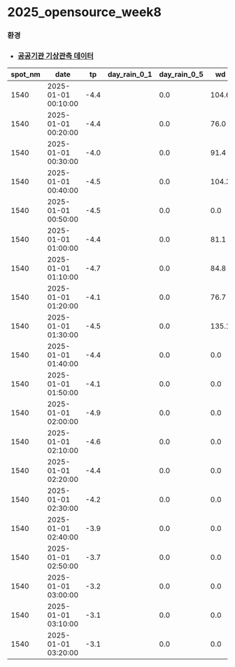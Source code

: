 # 2025_opensource_week8

### 환경

- ### [공공기관 기상관측 데이터](https://www.bigdata-environment.kr/user/data_market/detail.do?id=4b57e8c0-86f4-11f0-9381-499068d28df5#!)

| spot_nm | date                | tp   | day_rain_0_1 | day_rain_0_5 | wd    | ws  | rh   | sp | slp | day_sr | day_hr |
|----------|---------------------|------|---------------|---------------|-------|-----|------|----|-----|--------|--------|
| 1540 | 2025-01-01 00:10:00 | -4.4 |   | 0.0 | 104.6 | 1.8 | 80.0 |  |  |  |  |
| 1540 | 2025-01-01 00:20:00 | -4.4 |   | 0.0 | 76.0 | 2.0 | 80.7 |  |  |  |  |
| 1540 | 2025-01-01 00:30:00 | -4.0 |   | 0.0 | 91.4 | 1.3 | 79.1 |  |  |  |  |
| 1540 | 2025-01-01 00:40:00 | -4.5 |   | 0.0 | 104.3 | 1.8 | 81.3 |  |  |  |  |
| 1540 | 2025-01-01 00:50:00 | -4.5 |   | 0.0 | 0.0 | 0.0 | 82.3 |  |  |  |  |
| 1540 | 2025-01-01 01:00:00 | -4.4 |   | 0.0 | 81.1 | 2.1 | 81.1 |  |  |  |  |
| 1540 | 2025-01-01 01:10:00 | -4.7 |   | 0.0 | 84.8 | 1.0 | 83.7 |  |  |  |  |
| 1540 | 2025-01-01 01:20:00 | -4.1 |   | 0.0 | 76.7 | 1.5 | 82.2 |  |  |  |  |
| 1540 | 2025-01-01 01:30:00 | -4.5 |   | 0.0 | 135.1 | 0.9 | 82.4 |  |  |  |  |
| 1540 | 2025-01-01 01:40:00 | -4.4 |   | 0.0 | 0.0 | 0.0 | 80.7 |  |  |  |  |
| 1540 | 2025-01-01 01:50:00 | -4.1 |   | 0.0 | 0.0 | 0.0 | 81.9 |  |  |  |  |
| 1540 | 2025-01-01 02:00:00 | -4.9 |   | 0.0 | 0.0 | 0.0 | 84.5 |  |  |  |  |
| 1540 | 2025-01-01 02:10:00 | -4.6 |   | 0.0 | 0.0 | 0.0 | 82.7 |  |  |  |  |
| 1540 | 2025-01-01 02:20:00 | -4.4 |   | 0.0 | 0.0 | 0.0 | 82.8 |  |  |  |  |
| 1540 | 2025-01-01 02:30:00 | -4.2 |   | 0.0 | 0.0 | 0.0 | 81.3 |  |  |  |  |
| 1540 | 2025-01-01 02:40:00 | -3.9 |   | 0.0 | 0.0 | 0.0 | 79.6 |  |  |  |  |
| 1540 | 2025-01-01 02:50:00 | -3.7 |   | 0.0 | 0.0 | 0.0 | 79.2 |  |  |  |  |
| 1540 | 2025-01-01 03:00:00 | -3.2 |   | 0.0 | 0.0 | 0.0 | 75.4 |  |  |  |  |
| 1540 | 2025-01-01 03:10:00 | -3.1 |   | 0.0 | 0.0 | 0.0 | 74.7 |  |  |  |  |
| 1540 | 2025-01-01 03:20:00 | -3.1 |   | 0.0 | 0.0 | 0.0 | 74.2 |  |  |  |  |